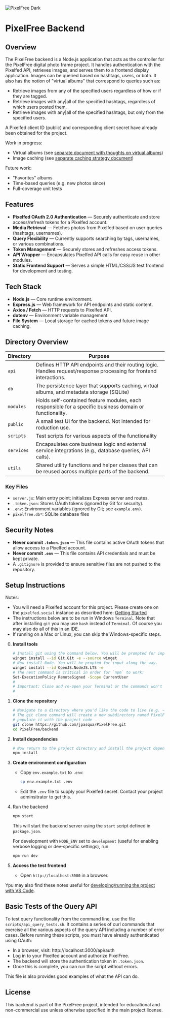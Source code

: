 ![PixelFree Dark](../doc/images/PixelFreeDark.png)

# PixelFree Backend

## Overview
The PixelFree backend is a Node.js application that acts as the controller for the PixelFree digital photo frame project. It handles authentication with the Pixelfed API, retrieves images, and serves them to a frontend display application. Images can be queried based on hashtags, users, or both. It also has the notion of "virtual albums" that correspond to queries such as:

* Retrieve images from any of the specified users regardless of how or if they are tagged.
* Retrieve images with any|all of the specified hashtags, regardless of which users posted them.
* Retrieve images with any|all of the specified hashtags, but only from the specified users.

A Pixelfed client ID (public) and corresponding client secret have already been obtained for the project.

Work in progress:

* Virtual albums (see [separate document with thoughts on virtual albums](doc/VirtAlbums.md))
* Image caching (see [separate caching strategy document](doc/Caching.md))

Future work:

* "Favorites" albums
* Time-based queries (e.g. new photos since)
* Full-coverage unit tests


## Features
- **Pixelfed OAuth 2.0 Authentication** — Securely authenticate and store access/refresh tokens for a Pixelfed account.
- **Media Retrieval** — Fetches photos from Pixelfed based on user queries (hashtags, usernames).
- **Query Flexibility** — Currently supports searching by tags, usernames, or various combinations.
- **Token Management** — Securely stores and refreshes access tokens.
- **API Wrapper** — Encapsulates Pixelfed API calls for easy reuse in other modules.
- **Static Frontend Support** — Serves a simple HTML/CSS/JS test frontend for development and testing.

## Tech Stack
- **Node.js** — Core runtime environment.
- **Express.js** — Web framework for API endpoints and static content.
- **Axios / Fetch** — HTTP requests to Pixelfed API.
- **dotenv** — Environment variable management.
- **File System** — Local storage for cached tokens and future image caching.

## Directory Overview

| Directory  | Purpose |
|------------|---------|
| `api`    | Defines HTTP API endpoints and their routing logic. Handles request/response processing for frontend interactions. |
| `db`     | The persistence layer that supports caching, virtual albums, and metadata storage (SQLite) |
| `modules`| Holds self-contained feature modules, each responsible for a specific business domain or functionality. |
| `public` | A small test UI for the backend. Not intended for roduction use. |
| `scripts` | Test scripts for various aspects of the functionality |
| `services`| Encapsulates core business logic and external service integrations (e.g., database queries, API calls). |
| `utils`  | Shared utility functions and helper classes that can be reused across multiple parts of the backend. |

### Key Files
- `server.js`: Main entry point; initializes Express server and routes.
- `.token.json`: Stores OAuth tokens (ignored by Git for security).
- `.env`: Environment variables (ignored by Git; see `example.env`).
- `pixelfree.db*`: SQLite database files

## Security Notes
- **Never commit `.token.json`** — This file contains active OAuth tokens that allow access to a Pixelfed account.
- **Never commit `.env`** — This file contains API credentials and must be kept private.
- A `.gitignore` is provided to ensure sensitive files are not pushed to the repository.

## Setup Instructions

Notes:

* You will need a Pixelfed account for this project. Please create one on the `pixelfed.social` instance as described here: [Getting Started](https://pixelfed.social/site/kb/getting-started)
* The instructions below are to be run in Windows `Terminal`. Note that after installing `git` you may use `bash` instead of `Terminal`. Of course you may also do all of this in an IDE.
* If running on a Mac or Linux, you can skip the Windows-specific steps.

0. **Install tools**

   ```bash
   # Install git using the command below. You will be prompted for input along the way.
   winget install --id Git.Git -e --source winget
   # Now install Node. You will be propted for input along the way.
   winget install --id OpenJS.NodeJS.LTS -e
   # The next command is critical in order for `npm` to work:
   Set-ExecutionPolicy RemoteSigned -Scope CurrentUser
   #
   # Important: Close and re-open your Terminal or the commands won't be found!
   #
   ```
 
1. **Clone the repository**
   
   ```bash
   # Navigate to a directory where you'd like the code to live (e.g. ~/Projects)
   # The git clone command will create a new subdirectory named PixelFree and
   # populate it with the project code
   git clone https://github.com/jpasqua/PixelFree.git
   cd PixelFree/backend
   ```

2. **Install dependencies**

   ```bash
   # Now return to the project directory and install the project dependencies
   npm install
   ```

3. **Create environment configuration**
   - Copy `env.example.txt` to `.env`:

     ```bash
     cp env.example.txt .env
     ```
   - Edit the `.env` file to supply your Pixelfed secret. Contact your project adminsitrator to get this.

4. Run the backend

    ```bash
    npm start
    ```
    This will start the backend server using the `start` script defined in `package.json`.

    For development with `NODE_ENV` set to `development` (useful for enabling verbose logging or dev-specific settings), run:

    ```bash
    npm run dev
    ```

5. **Access the test frontend**
   - Open `http://localhost:3000` in a browser.

Ypu may also find these notes useful for [developing/running the project with VS Code](doc/VSCodeNotes.md).

## Basic Tests of the Query API

To test query functionality from the command line, use the file `scripts/api_query_tests.sh`. It contains a series of curl commands that exercise all the various aspects of the query API including a number of error cases. Before running these scripts, you must have already authenticated using OAuth:

   - In a browser, visit: http://localhost:3000/api/auth
   - Log in to your Pixelfed account and authorize PixelFree.
   - The backend will store the authentication token in `.token.json`.
   - Once this is complete, you can run the script without errors.

This file is also provides good examples of what the API can do.

## License
This backend is part of the PixelFree project, intended for educational and non-commercial use unless otherwise specified in the main project license.
